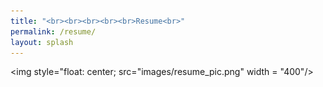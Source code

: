 ```yaml
---
title: "<br><br><br><br><br>Resume<br>"
permalink: /resume/
layout: splash
---
```

<img style="float: center; src="images/resume_pic.png" width = "400"/>
